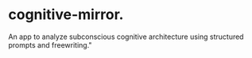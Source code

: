 # cognitive-mirror.
An app to analyze subconscious cognitive architecture using structured prompts and freewriting."
